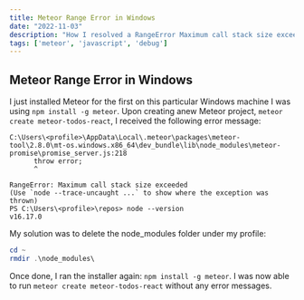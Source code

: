 ```yaml
---
title: Meteor Range Error in Windows
date: "2022-11-03"
description: "How I resolved a RangeError Maximum call stack size exceeded when trying to create a new Meteor project in Windows"
tags: ['meteor', 'javascript', 'debug']
---
```

## Meteor Range Error in Windows

I just installed Meteor for the first on this particular Windows machine I was using `npm install -g meteor`. Upon creating anew Meteor project, `meteor create meteor-todos-react`, I received the following error message:

```text
C:\Users\<profile>\AppData\Local\.meteor\packages\meteor-tool\2.8.0\mt-os.windows.x86_64\dev_bundle\lib\node_modules\meteor-promise\promise_server.js:218
      throw error;
      ^

RangeError: Maximum call stack size exceeded
(Use `node --trace-uncaught ...` to show where the exception was thrown)
PS C:\Users\<profile>\repos> node --version
v16.17.0
```

My solution was to delete the node_modules folder under my profile:

```PowerShell
cd ~
rmdir .\node_modules\
```

Once done, I ran the installer again: `npm install -g meteor`. I was now able to run `meteor create meteor-todos-react` without any error messages.